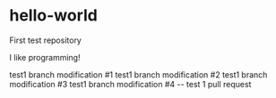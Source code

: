 # hello-world
First test repository

I like programming!

test1 branch modification #1
test1 branch modification #2
test1 branch modification #3
test1 branch modification #4
-- test 1 pull request

